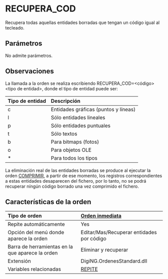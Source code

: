 # RECUPERA\_COD

Recupera todas aquellas entidades borradas que tengan un código igual al tecleado.

## Parámetros

No admite parámetros.

## Observaciones

La llamada a la orden se realiza escribiendo RECUPERA\_COD=&lt;código&gt;&lt;tipo de entidad&gt;, donde el tipo de entidad puede ser:

| Tipo de entidad | Descripción |
| :--- | :--- |
| c | Entidades gráficas \(puntos y líneas\) |
| l | Sólo entidades lineales |
| p | Sólo entidades puntuales |
| t | Sólo textos |
| b | Para bitmaps \(fotos\) |
| o | Para objetos OLE |
| \* | Para todos los tipos |

La eliminación real de las entidades borradas se produce al ejecutar la orden [COMPRIMIR](COMPRIMIR.html), a partir de ese momento, los registros correspondientes a estas entidades desaparecen del fichero, por lo tanto, no se podrá recuperar níngún código borrado una vez comprimido el fichero.

## Características de la orden

| Tipo de orden | [Orden inmediata]() |
| :--- | :--- |
| Repite automáticamente | Yes |
| Opción del menú donde aparece la orden | Editar/Mas/Recuperar entidades por código |
| Barra de herramientas en la que aparece la orden | Eliminar y recuperar |
| Extensión | DigiNG.OrdenesStandard.dll |
| Variables relacionadas | [REPITE](REPITE.html) |

